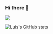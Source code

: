 ### Hi there 👋

![](https://komarev.com/ghpvc/?username=lfbos&color=brightgreen)


![Luis's GitHub stats](https://github-readme-stats.vercel.app/api?username=lfbos&count_private=true)

<!--
**lfbos/lfbos** is a ✨ _special_ ✨ repository because its `README.md` (this file) appears on your GitHub profile.

Here are some ideas to get you started:

- 🔭 I’m currently working on ...
- 🌱 I’m currently learning ...
- 👯 I’m looking to collaborate on ...
- 🤔 I’m looking for help with ...
- 💬 Ask me about ...
- 📫 How to reach me: ...
- 😄 Pronouns: ...
- ⚡ Fun fact: ...
-->
